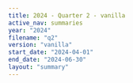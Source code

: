 ```yaml
---
title: 2024 - Quarter 2 - vanilla
active_nav: summaries
year: "2024"
filename: "q2"
version: "vanilla"
start_date: "2024-04-01"
end_date: "2024-06-30"
layout: "summary"
---
```

